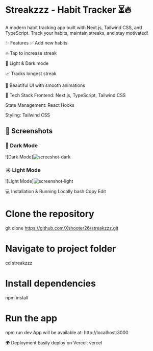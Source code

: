 # Streakzzz - Habit Tracker ⏳🔥

A modern habit tracking app built with Next.js, Tailwind CSS, and TypeScript. Track your habits, maintain streaks, and stay motivated!


✨ Features
✅ Add new habits

🔥 Tap to increase streak

🌙 Light & Dark mode

📈 Tracks longest streak

🎨 Beautiful UI with smooth animations

🚀 Tech Stack
Frontend: Next.js, TypeScript, Tailwind CSS

State Management: React Hooks

Styling: Tailwind CSS

## 📸 Screenshots  
### 🌙 Dark Mode  
![Dark Mode]![screeshot-dark](https://github.com/user-attachments/assets/04017b88-9e58-47f8-9445-abf41d834149)


### ☀️ Light Mode  
![Light Mode]![screenshot-light](https://github.com/user-attachments/assets/8d8c7b60-c5f8-45e1-b98a-7c217052d88b)
 

💻 Installation & Running Locally
bash
Copy
Edit
# Clone the repository
git clone https://github.com/Xshooter26/streakzzz.git

# Navigate to project folder
cd streakzzz

# Install dependencies
npm install

# Run the app
npm run dev
App will be available at: http://localhost:3000

🌍 Deployment
Easily deploy on Vercel:
vercel
